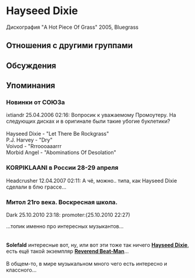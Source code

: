 # Hayseed Dixie

Дискография
"A Hot Piece Of Grass" 2005, Bluegrass

## Отношения с другими группами


## Обсуждения


## Упоминания

### Новинки от СОЮЗа

ixtiandr 25.04.2006 02:16:
Вопросик к уважаемому Промоутеру. На следующих дисках и в оригинале были такие убогие буклетики?<BR><BR>Hayseed Dixie - "Let There Be Rockgrass"<BR>P.J. Harvey - "Dry"<BR>Voivod - "Rrroooaaarrr<BR>Morbid Angel - "Abominations Of Desolation"

### KORPIKLAANI в России 28-29 апреля

Headcrusher 12.04.2007 02:11:
А чё, можно.. типа, как Hayseed Dixie сделали в блю грассе...

### Митол 21го века. Воскресная школа.

Dark 25.10.2010 23:18:
promoter:(25.10.2010 22:27)<BR><DIV CLASS="quote">...топик именно про интересных музыкантов...</DIV><BR><BR><B>Solefald</B> интересные вот, ну, или вот эти тоже так ничего <B><A HREF="http://www.youtube.com/watch?v=xchVEK86i1U&feature=related" TARGET="_blank">Hayseed Dixie</A></B>, есть ещё такой экземпляр <B><A HREF="http://www.youtube.com/watch?v=DKQ1ufXFwZI&feature=related" TARGET="_blank">Reverend Beat-Man</A></B>...<BR><BR>В общем-то, в мире музыкальном много чего есть интересно и классного...<BR>

